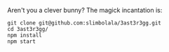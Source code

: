 Aren't you a clever bunny? The magick incantation is:

```
git clone git@github.com:slimbolala/3ast3r3gg.git
cd 3ast3r3gg/
npm install
npm start
```
